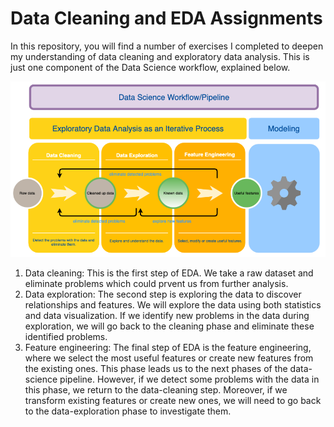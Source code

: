 # Data Cleaning and EDA Assignments

In this repository, you will find a number of exercises I completed to deepen my understanding of data cleaning and exploratory data analysis. This is just one component of the Data Science workflow, explained below. 

<img src='ds_workflow.png' width = '700'>

1. Data cleaning: This is the first step of EDA. We take a raw dataset and eliminate problems which could prvent us from further analysis.
2. Data exploration: The second step is exploring the data to discover relationships and features. We will explore the data using both statistics and data visualization. If we identify new problems in the data during exploration, we will go back to the cleaning phase and eliminate these identified problems.
3. Feature engineering: The final step of EDA is the feature engineering, where we select the most useful features or create new features from the existing ones. This phase leads us to the next phases of the data-science pipeline. However, if we detect some problems with the data in this phase, we return to the data-cleaning step. Moreover, if we transform existing features or create new ones, we will need to go back to the data-exploration phase to investigate them.

